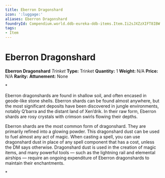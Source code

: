 ```yaml
---
title: Eberron Dragonshard
icon: ':luggage:'
aliases: Eberron Dragonshard
foundryId: Compendium.world.ddb-eureka-ddb-items.Item.Ii2sJXZzXIFT8IBW
tags:
- Item
---
```


# Eberron Dragonshard

**Eberron Dragonshard**
_Trinket_
**Type:** Trinket
**Quantity:** 1
**Weight:** N/A
**Price:** N/A
**Rarity:** 
**Attunement:** None

*<p>Eberron dragonshards are found in shallow soil, and often encased in geode-like stone shells. Eberron shards can be found almost anywhere, but the most significant deposits have been discovered in jungle environments, notably Q’barra and the distant land of Xen’drik. In their raw form, Eberron shards are rosy crystals with crimson swirls flowing their depths.

Eberron shards are the most common form of dragonshard. They are primarily refined into a glowing powder. This dragonshard dust can be used to fuel almost any act of magic. When casting a spell, you can use dragonshard dust in place of any spell component that has a cost, unless the DM says otherwise. Dragonshard dust is used in the creation of magic items, and many powerful tools — such as the lightning rail and elemental airships — require an ongoing expenditure of Eberron dragonshards to maintain their enchantments.</p>*